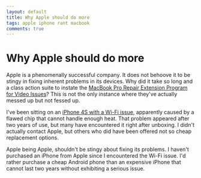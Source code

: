 ```yaml
---
layout: default
title: Why Apple should do more
tags: apple iphone rant macbook
comments: true
---
```

# Why Apple should do more

Apple is a phenomenally successful company. It does not behoove it to be stingy in fixing inherent problems in its devices. Why did it take so long and a class action suite to instate the [MacBook Pro Repair Extension Program for Video Issues](http://www.apple.com/support/macbookpro-videoissues/)? This is not the only instance where they've actually messed up but not fessed up.

I've been sitting on an [iPhone 4S with a Wi-Fi issue](https://discussions.apple.com/thread/5984942), apparently caused by a flawed chip that cannot handle enough heat. That problem appeared after two years of use, but many have encountered it right after unboxing. I didn't actually contact Apple, but others who did have been offered not so cheap replacement options.

Apple being Apple, shouldn't be stingy about fixing its problems. I haven't purchased an iPhone from Apple since I encountered the Wi-Fi issue. I'd rather purchase a cheap Android phone than an expensive iPhone that cannot last two years without exhibiting a serious issue.
